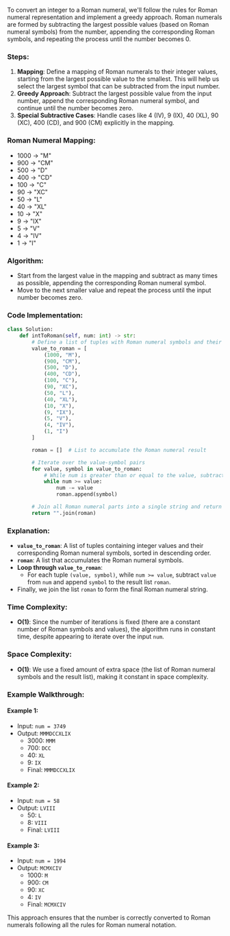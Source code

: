 To convert an integer to a Roman numeral, we'll follow the rules for Roman numeral representation and implement a greedy approach. Roman numerals are formed by subtracting the largest possible values (based on Roman numeral symbols) from the number, appending the corresponding Roman symbols, and repeating the process until the number becomes 0.

### Steps:
1. **Mapping**: Define a mapping of Roman numerals to their integer values, starting from the largest possible value to the smallest. This will help us select the largest symbol that can be subtracted from the input number.
2. **Greedy Approach**: Subtract the largest possible value from the input number, append the corresponding Roman numeral symbol, and continue until the number becomes zero.
3. **Special Subtractive Cases**: Handle cases like 4 (IV), 9 (IX), 40 (XL), 90 (XC), 400 (CD), and 900 (CM) explicitly in the mapping.

### Roman Numeral Mapping:
- 1000 -> "M"
- 900  -> "CM"
- 500  -> "D"
- 400  -> "CD"
- 100  -> "C"
- 90   -> "XC"
- 50   -> "L"
- 40   -> "XL"
- 10   -> "X"
- 9    -> "IX"
- 5    -> "V"
- 4    -> "IV"
- 1    -> "I"

### Algorithm:
- Start from the largest value in the mapping and subtract as many times as possible, appending the corresponding Roman numeral symbol.
- Move to the next smaller value and repeat the process until the input number becomes zero.

### Code Implementation:

```python
class Solution:
    def intToRoman(self, num: int) -> str:
        # Define a list of tuples with Roman numeral symbols and their corresponding values
        value_to_roman = [
            (1000, "M"),
            (900, "CM"),
            (500, "D"),
            (400, "CD"),
            (100, "C"),
            (90, "XC"),
            (50, "L"),
            (40, "XL"),
            (10, "X"),
            (9, "IX"),
            (5, "V"),
            (4, "IV"),
            (1, "I")
        ]

        roman = []  # List to accumulate the Roman numeral result

        # Iterate over the value-symbol pairs
        for value, symbol in value_to_roman:
            # While num is greater than or equal to the value, subtract the value and append the symbol
            while num >= value:
                num -= value
                roman.append(symbol)

        # Join all Roman numeral parts into a single string and return
        return "".join(roman)
```

### Explanation:
- **`value_to_roman`**: A list of tuples containing integer values and their corresponding Roman numeral symbols, sorted in descending order.
- **`roman`**: A list that accumulates the Roman numeral symbols.
- **Loop through `value_to_roman`**:
  - For each tuple `(value, symbol)`, while `num >= value`, subtract `value` from `num` and append `symbol` to the result list `roman`.
- Finally, we join the list `roman` to form the final Roman numeral string.

### Time Complexity:
- **O(1)**: Since the number of iterations is fixed (there are a constant number of Roman symbols and values), the algorithm runs in constant time, despite appearing to iterate over the input `num`.

### Space Complexity:
- **O(1)**: We use a fixed amount of extra space (the list of Roman numeral symbols and the result list), making it constant in space complexity.

### Example Walkthrough:

#### Example 1:
- Input: `num = 3749`
- Output: `MMMDCCXLIX`
  - 3000: `MMM`
  - 700: `DCC`
  - 40: `XL`
  - 9: `IX`
  - Final: `MMMDCCXLIX`

#### Example 2:
- Input: `num = 58`
- Output: `LVIII`
  - 50: `L`
  - 8: `VIII`
  - Final: `LVIII`

#### Example 3:
- Input: `num = 1994`
- Output: `MCMXCIV`
  - 1000: `M`
  - 900: `CM`
  - 90: `XC`
  - 4: `IV`
  - Final: `MCMXCIV`

This approach ensures that the number is correctly converted to Roman numerals following all the rules for Roman numeral notation.
